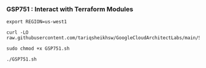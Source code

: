 ### GSP751 :  Interact with Terraform Modules 

```
export REGION=us-west1
```

```
curl -LO raw.githubusercontent.com/tariqsheikhsw/GoogleCloudArchitectLabs/main/Solutions/GSP751.sh

sudo chmod +x GSP751.sh

./GSP751.sh
```

